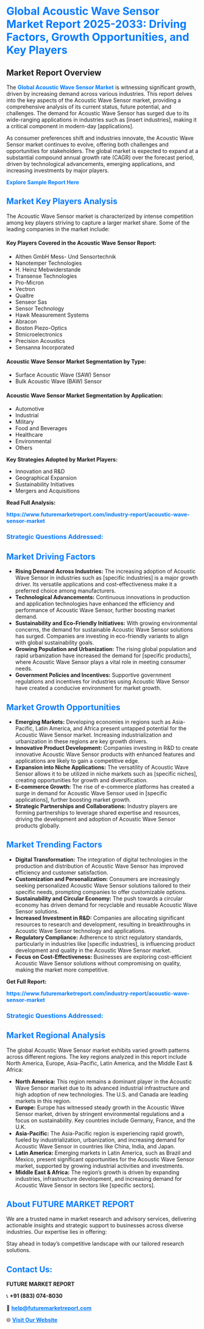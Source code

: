 <h1 style="color: #007BFF;">Global Acoustic Wave Sensor Market Report 2025-2033: Driving Factors, Growth Opportunities, and Key Players</h1>

<section id="overview">
<h2>Market Report Overview</h2>
<p>The <a href="https://www.futuremarketreport.com/industry-report/acoustic-wave-sensor-market" style="color: #007BFF; text-decoration: none;"><strong>Global Acoustic Wave Sensor Market</strong></a> is witnessing significant growth, driven by increasing demand across various industries. This report delves into the key aspects of the Acoustic Wave Sensor market, providing a comprehensive analysis of its current status, future potential, and challenges. The demand for Acoustic Wave Sensor has surged due to its wide-ranging applications in industries such as [insert industries], making it a critical component in modern-day [applications].</p>
<p>As consumer preferences shift and industries innovate, the Acoustic Wave Sensor market continues to evolve, offering both challenges and opportunities for stakeholders. The global market is expected to expand at a substantial compound annual growth rate (CAGR) over the forecast period, driven by technological advancements, emerging applications, and increasing investments by major players.</p>
</section>

<section id="overview">
<p><a href="https://www.futuremarketreport.com/request-sample/reportId=45364" style="color: #007BFF; text-decoration: none;"><strong>Explore Sample Report Here</strong></a></p>
</section>

<section id="key-players">
<h2 style="color: #007BFF;">Market Key Players Analysis</h2>
<p>The Acoustic Wave Sensor market is characterized by intense competition among key players striving to capture a larger market share. Some of the leading companies in the market include:</p>
<h4>Key Players Covered in the Acoustic Wave Sensor Report:</h4>
<ul><li>Althen GmbH Mess- Und Sensortechnik</li><li>Nanotemper Technologies</li><li>H. Heinz Mebwiderstande</li><li>Transense Technologies</li><li>Pro-Micron</li><li>Vectron</li><li>Qualtre</li><li>Senseor Sas</li><li>Sensor Technology</li><li>Hawk Measurement Systems</li><li>Abracon</li><li>Boston Piezo-Optics</li><li>Stmicroelectronics</li><li>Precision Acoustics</li><li>Sensanna Incorporated</li></ul>
<h4>Acoustic Wave Sensor Market Segmentation by Type:</h4>
<ul><li>Surface Acoustic Wave (SAW) Sensor</li><li>Bulk Acoustic Wave (BAW) Sensor</li></ul>

<h4>Acoustic Wave Sensor Market Segmentation by Application:</h4>
<ul><li>Automotive</li><li>Industrial</li><li>Military</li><li>Food and Beverages</li><li>Healthcare</li><li>Environmental</li><li>Others</li></ul>
<p><strong>Key Strategies Adopted by Market Players:</strong></p>
<ul>
<li>Innovation and R&D</li>
<li>Geographical Expansion</li>
<li>Sustainability Initiatives</li>
<li>Mergers and Acquisitions</li>
</ul>
</section>

<section>
<p><strong>Read Full Analysis: </strong></p><a href="https://www.futuremarketreport.com/industry-report/acoustic-wave-sensor-market" style="color: #007BFF; text-decoration: none;"><strong>https://www.futuremarketreport.com/industry-report/acoustic-wave-sensor-market</strong></a>
<h3 style="color: #007BFF;">Strategic Questions Addressed:</h3>
</section>

<section id="driving-factors">
<h2 style="color: #007BFF;">Market Driving Factors</h2>
<ul>
<li><strong>Rising Demand Across Industries:</strong> The increasing adoption of Acoustic Wave Sensor in industries such as [specific industries] is a major growth driver. Its versatile applications and cost-effectiveness make it a preferred choice among manufacturers.</li>
<li><strong>Technological Advancements:</strong> Continuous innovations in production and application technologies have enhanced the efficiency and performance of Acoustic Wave Sensor, further boosting market demand.</li>
<li><strong>Sustainability and Eco-Friendly Initiatives:</strong> With growing environmental concerns, the demand for sustainable Acoustic Wave Sensor solutions has surged. Companies are investing in eco-friendly variants to align with global sustainability goals.</li>
<li><strong>Growing Population and Urbanization:</strong> The rising global population and rapid urbanization have increased the demand for [specific products], where Acoustic Wave Sensor plays a vital role in meeting consumer needs.</li>
<li><strong>Government Policies and Incentives:</strong> Supportive government regulations and incentives for industries using Acoustic Wave Sensor have created a conducive environment for market growth.</li>
</ul>
</section>

<section id="growth-opportunities">
<h2 style="color: #007BFF;">Market Growth Opportunities</h2>
<ul>
<li><strong>Emerging Markets:</strong> Developing economies in regions such as Asia-Pacific, Latin America, and Africa present untapped potential for the Acoustic Wave Sensor market. Increasing industrialization and urbanization in these regions are key growth drivers.</li>
<li><strong>Innovative Product Development:</strong> Companies investing in R&D to create innovative Acoustic Wave Sensor products with enhanced features and applications are likely to gain a competitive edge.</li>
<li><strong>Expansion into Niche Applications:</strong> The versatility of Acoustic Wave Sensor allows it to be utilized in niche markets such as [specific niches], creating opportunities for growth and diversification.</li>
<li><strong>E-commerce Growth:</strong> The rise of e-commerce platforms has created a surge in demand for Acoustic Wave Sensor used in [specific applications], further boosting market growth.</li>
<li><strong>Strategic Partnerships and Collaborations:</strong> Industry players are forming partnerships to leverage shared expertise and resources, driving the development and adoption of Acoustic Wave Sensor products globally.</li>
</ul>
</section>

<section id="trending-factors">
<h2 style="color: #007BFF;">Market Trending Factors</h2>
<ul>
<li><strong>Digital Transformation:</strong> The integration of digital technologies in the production and distribution of Acoustic Wave Sensor has improved efficiency and customer satisfaction.</li>
<li><strong>Customization and Personalization:</strong> Consumers are increasingly seeking personalized Acoustic Wave Sensor solutions tailored to their specific needs, prompting companies to offer customizable options.</li>
<li><strong>Sustainability and Circular Economy:</strong> The push towards a circular economy has driven demand for recyclable and reusable Acoustic Wave Sensor solutions.</li>
<li><strong>Increased Investment in R&D:</strong> Companies are allocating significant resources to research and development, resulting in breakthroughs in Acoustic Wave Sensor technology and applications.</li>
<li><strong>Regulatory Compliance:</strong> Adherence to strict regulatory standards, particularly in industries like [specific industries], is influencing product development and quality in the Acoustic Wave Sensor market.</li>
<li><strong>Focus on Cost-Effectiveness:</strong> Businesses are exploring cost-efficient Acoustic Wave Sensor solutions without compromising on quality, making the market more competitive.</li>
</ul>
</section>

<section>
<p><strong>Get Full Report: </strong></p><a href="https://www.futuremarketreport.com/industry-report/acoustic-wave-sensor-market" style="color: #007BFF; text-decoration: none;"><strong>https://www.futuremarketreport.com/industry-report/acoustic-wave-sensor-market</strong></a>
<h3 style="color: #007BFF;">Strategic Questions Addressed:</h3>
</section>


<section id="regional-analysis">
<h2 style="color: #007BFF;">Market Regional Analysis</h2>
<p>The global Acoustic Wave Sensor market exhibits varied growth patterns across different regions. The key regions analyzed in this report include North America, Europe, Asia-Pacific, Latin America, and the Middle East & Africa:</p>
<ul>
<li><strong>North America:</strong> This region remains a dominant player in the Acoustic Wave Sensor market due to its advanced industrial infrastructure and high adoption of new technologies. The U.S. and Canada are leading markets in this region.</li>
<li><strong>Europe:</strong> Europe has witnessed steady growth in the Acoustic Wave Sensor market, driven by stringent environmental regulations and a focus on sustainability. Key countries include Germany, France, and the U.K.</li>
<li><strong>Asia-Pacific:</strong> The Asia-Pacific region is experiencing rapid growth, fueled by industrialization, urbanization, and increasing demand for Acoustic Wave Sensor in countries like China, India, and Japan.</li>
<li><strong>Latin America:</strong> Emerging markets in Latin America, such as Brazil and Mexico, present significant opportunities for the Acoustic Wave Sensor market, supported by growing industrial activities and investments.</li>
<li><strong>Middle East & Africa:</strong> The region’s growth is driven by expanding industries, infrastructure development, and increasing demand for Acoustic Wave Sensor in sectors like [specific sectors].</li>
</ul>
</section>

<footer>
<h2 style="color: #007BFF;">About FUTURE MARKET REPORT</h2>
<p>We are a trusted name in market research and advisory services, delivering actionable insights and strategic support to businesses across diverse industries. Our expertise lies in offering:</p>

<p>Stay ahead in today’s competitive landscape with our tailored research solutions.</p>

<h2 style="color: #007BFF;">Contact Us:</h2>
<p><strong>FUTURE MARKET REPORT</strong></p>
<p>📞 <strong>+91 (883) 074-8030</strong></p>
<p>📧 <strong><a href="mailto:help@futuremarketreport.com" style="color: #007BFF;">help@futuremarketreport.com</a></strong></p>
<p>🌐 <strong><a href="https://www.futuremarketreport.com/" style="color: #007BFF;">Visit Our Website</a></strong></p>
</footer>